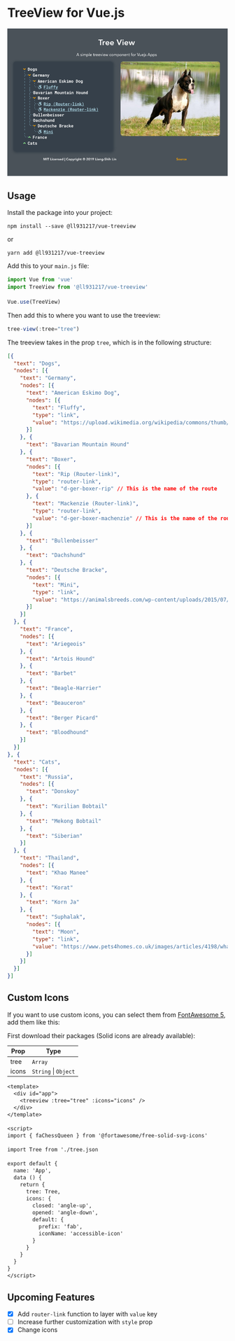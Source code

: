 # TreeView for Vue.js

![Vue-TreeView](assets/preview.png)

## Usage

Install the package into your project:

    npm install --save @ll931217/vue-treeview

or

    yarn add @ll931217/vue-treeview

Add this to your `main.js` file:

```javascript
import Vue from 'vue'
import TreeView from '@ll931217/vue-treeview'

Vue.use(TreeView)
```

Then add this to where you want to use the treeview:

```javascript
tree-view(:tree="tree")
```

The treeview takes in the prop `tree`, which is in the following structure:

```json
[{
  "text": "Dogs",
  "nodes": [{
    "text": "Germany",
    "nodes": [{
      "text": "American Eskimo Dog",
      "nodes": [{
        "text": "Fluffy",
        "type": "link",
        "value": "https://upload.wikimedia.org/wikipedia/commons/thumb/f/fe/American_Eskimo_Dog_1.jpg/1920px-American_Eskimo_Dog_1.jpg"
      }]
    }, {
      "text": "Bavarian Mountain Hound"
    }, {
      "text": "Boxer",
      "nodes": [{
        "text": "Rip (Router-link)",
        "type": "router-link",
        "value": "d-ger-boxer-rip" // This is the name of the route
      }, {
        "text": "Mackenzie (Router-link)",
        "type": "router-link",
        "value": "d-ger-boxer-machenzie" // This is the name of the route
      }]
    }, {
      "text": "Bullenbeisser"
    }, {
      "text": "Dachshund"
    }, {
      "text": "Deutsche Bracke",
      "nodes": [{
        "text": "Mini",
        "type": "link",
        "value": "https://animalsbreeds.com/wp-content/uploads/2015/07/Deutsche-Bracke.jpg"
      }]
    }]
  }, {
    "text": "France",
    "nodes": [{
      "text": "Ariegeois"
    }, {
      "text": "Artois Hound"
    }, {
      "text": "Barbet"
    }, {
      "text": "Beagle-Harrier"
    }, {
      "text": "Beauceron"
    }, {
      "text": "Berger Picard"
    }, {
      "text": "Bloodhound"
    }]
  }]
}, {
  "text": "Cats",
  "nodes": [{
    "text": "Russia",
    "nodes": [{
      "text": "Donskoy"
    }, {
      "text": "Kurilian Bobtail"
    }, {
      "text": "Mekong Bobtail"
    }, {
      "text": "Siberian"
    }]
  }, {
    "text": "Thailand",
    "nodes": [{
      "text": "Khao Manee"
    }, {
      "text": "Korat"
    }, {
      "text": "Korn Ja"
    }, {
      "text": "Suphalak",
      "nodes": [{
        "text": "Moon",
        "type": "link",
        "value": "https://www.pets4homes.co.uk/images/articles/4198/what-is-a-suphalak-cat-5947aefcd4845.jpg"
      }]
    }]
  }]
}]
```

## Custom Icons

If you want to use custom icons, you can select them from [FontAwesome 5](https://fontawesome.com/icons?d=gallery), add them like this:

First download their packages (Solid icons are already available):

| Prop      | Type                 |
| --------- | -------------------- |
| tree      | `Array`              |
| icons     | `String` \| `Object` |

```vue
<template>
  <div id="app">
    <treeview :tree="tree" :icons="icons" />
  </div>
</template>

<script>
import { faChessQueen } from '@fortawesome/free-solid-svg-icons'

import Tree from './tree.json

export default {
  name: 'App',
  data () {
    return {
      tree: Tree,
      icons: {
        closed: 'angle-up',
        opened: 'angle-down',
        default: {
          prefix: 'fab',
          iconName: 'accessible-icon'
        }
      }
    }
  }
}
</script>
```

## Upcoming Features

- [x] Add `router-link` function to layer with `value` key
- [ ] Increase further customization with `style` prop
- [x] Change icons
